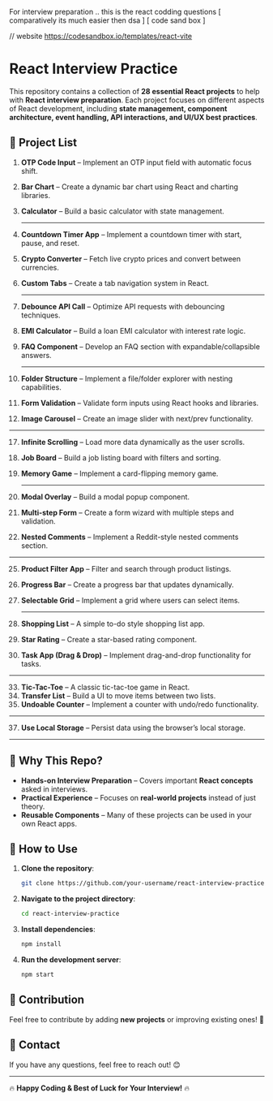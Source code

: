 For  interview preparation .. 
this is the react codding questions
[ comparatively its much easier then dsa ]
[ code sand box ]


// website  https://codesandbox.io/templates/react-vite


# React Interview Practice

This repository contains a collection of **28 essential React projects** to help with **React interview preparation**. Each project focuses on different aspects of React development, including **state management, component architecture, event handling, API interactions, and UI/UX best practices**.

## 📌 Project List

1. **OTP Code Input** – Implement an OTP input field with automatic focus shift.  
2. **Bar Chart** – Create a dynamic bar chart using React and charting libraries.  
3. **Calculator** – Build a basic calculator with state management.
   
   ---

5. **Countdown Timer App** – Implement a countdown timer with start, pause, and reset.  
6. **Crypto Converter** – Fetch live crypto prices and convert between currencies.  
7. **Custom Tabs** – Create a tab navigation system in React.

   ---
   

9. **Debounce API Call** – Optimize API requests with debouncing techniques.  
10. **EMI Calculator** – Build a loan EMI calculator with interest rate logic.  
11. **FAQ Component** – Develop an FAQ section with expandable/collapsible answers.

    ---

13. **Folder Structure** – Implement a file/folder explorer with nesting capabilities.  
14. **Form Validation** – Validate form inputs using React hooks and libraries.  
15. **Image Carousel** – Create an image slider with next/prev functionality.

   ---

17. **Infinite Scrolling** – Load more data dynamically as the user scrolls.  
18. **Job Board** – Build a job listing board with filters and sorting.  
19. **Memory Game** – Implement a card-flipping memory game.

    ---

21. **Modal Overlay** – Build a modal popup component.  
22. **Multi-step Form** – Create a form wizard with multiple steps and validation.  
23. **Nested Comments** – Implement a Reddit-style nested comments section.

   ---

25. **Product Filter App** – Filter and search through product listings.  
26. **Progress Bar** – Create a progress bar that updates dynamically.  
27. **Selectable Grid** – Implement a grid where users can select items.

     ---

29. **Shopping List** – A simple to-do style shopping list app.  
30. **Star Rating** – Create a star-based rating component.  
31. **Task App (Drag & Drop)** – Implement drag-and-drop functionality for tasks.

   ---

33. **Tic-Tac-Toe** – A classic tic-tac-toe game in React.  
34. **Transfer List** – Build a UI to move items between two lists.  
35. **Undoable Counter** – Implement a counter with undo/redo functionality.
   --- 

37. **Use Local Storage** – Persist data using the browser’s local storage.
---

## 🚀 Why This Repo?

- **Hands-on Interview Preparation** – Covers important **React concepts** asked in interviews.  
- **Practical Experience** – Focuses on **real-world projects** instead of just theory.  
- **Reusable Components** – Many of these projects can be used in your own React apps.  

## 📂 How to Use

1. **Clone the repository**:
   ```sh
   git clone https://github.com/your-username/react-interview-practice.git
   ```
2. **Navigate to the project directory**:
   ```sh
   cd react-interview-practice
   ```
3. **Install dependencies**:
   ```sh
   npm install
   ```
4. **Run the development server**:
   ```sh
   npm start
   ```

## 🎯 Contribution
Feel free to contribute by adding **new projects** or improving existing ones! 🚀

## 📧 Contact
If you have any questions, feel free to reach out! 😊

---
🔥 **Happy Coding & Best of Luck for Your Interview!** 🔥



